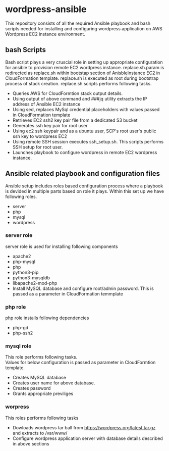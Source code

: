 # wordpress-ansible

This repository consists of all the required Ansible playbook and bash scripts needed for installing and configuring wordpress application on AWS Wordpress EC2 instance environment.

## bash Scripts
Bash script plays a very cruscial role in setting up appropriate configuration for ansible to provision remote EC2 wordpress instance. replace.sh.param is redirected as replace.sh within bootstap section of AnisbleInstance EC2 in CloudFormation template. replace.sh is executed as root during bootstrap process of stack creation. replace.sh scripts performs following tasks.<br> 

- Queries AWS for CloudFormtion stack output details.
- Using output of above command and ###jq utility extracts the IP address of Ansible EC2 instance
- Using sed, replaces MySql credential placeholders with values passed in CloudFormation template
- Retrieves EC2 ssh2 key pair file from a dedicated S3 bucket
- Generates ssh key pair for root user
- Using ec2 ssh keypair and as a ubuntu user, SCP's root user's public ssh key to wordpress EC2
- Using remote SSH session executes ssh_setup.sh. This scripts performs SSH setup for root user.
- Launches playbook to configure wordpress in remote EC2 wordpress instance.

## Ansible related playbook and configuration files
Ansible setup includes roles based configuration process where a playbook is devided in multiple parts based on role it plays. Within this set up we have following roles.<br>
- server<br>
- php<br>
- mysql<br>
- wordpress<br>

### server role
server role is used for installing following components <br>
- apache2<br>
- php-mysql<br>
- php<br>
- python3-pip<br>
- python3-mysqldb<br>
- libapache2-mod-php<br>
- Install MySQL database and configure root/admin password. This is passed as a parameter in CloudFormation temmplate

### php role
php role installs following dependencies<br>
 - php-gd<br>
 - php-ssh2<br>

### mysql role
This role performs following tasks.<br>
Values for below configuration is passed as parameter in CloudFormtion template.<br>
- Creates MySQL database<br>
- Creates user name for above database.<br>
- Creates password<br>
- Grants appropriate previliges<br>

### worpress
This roles performs following tasks<br>
- Dowloads wordpress tar ball from https://wordpress.org/latest.tar.gz and extracts to /var/www/<br>
- Configure wordpress application server with database details described in above sections<br>

